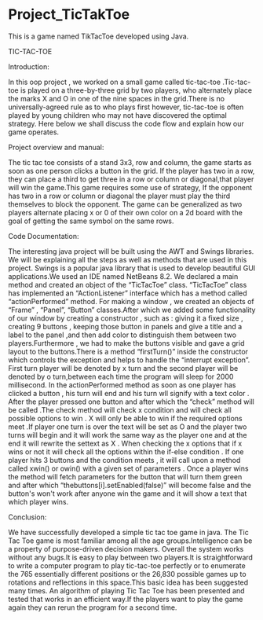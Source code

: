 # Project_TicTakToe
This is a game named TikTacToe developed using Java. 


TIC-TAC-TOE

Introduction:

In this oop project , we worked on a small game called tic-tac-toe .Tic-tac-toe is played on a three-by-three grid by two players, who alternately place the marks X and O in one of the nine spaces in the grid.There is no universally-agreed rule as to who plays first however,  tic-tac-toe is often played by young children who may not have discovered the optimal strategy. Here below we shall discuss the code flow and explain how our game operates. 

Project overview and manual:

The tic tac toe consists of a stand 3x3, row and column, the game starts as soon as  one person clicks a  button  in the grid. If the player has two in a row, they can place a third to get three in a row or column or diagonal,that player will win the game.This game requires some use of strategy, If the opponent has two in a row or column or diagonal the player must play the third themselves to block the opponent. The game can be generalized as two players alternate placing x or 0 of their own color on a 2d board with the goal of getting the same symbol on the same rows. 

Code Documentation:

The interesting java project will be built using the AWT and Swings libraries. We will be explaining all the steps as well as methods that are used in this project. Swings is a popular java library that is used to develop beautiful GUI applications.We used an IDE named NetBeans 8.2.
We declared a main method and created an object of the “TicTacToe” class. “TicTacToe” class has implemented an “ActionListener” interface which has a method called “actionPerformed” method. For making a window , we created an objects of “Frame” , “Panel”, “Button” classes.After which  we added some functionality of our window by creating a constructor , such as : giving it a fixed size , creating 9 buttons , keeping those button in panels and give a title and a label  to the panel ,and then add color to distinguish them between two players.Furthermore , we had to make the buttons visible and gave a grid layout to the buttons.There is a method “firstTurn()” inside the constructor which controls the exception and helps to handle the “interrupt exception”. First turn player will be denoted by x turn and the second player will be denoted by o turn,between each time the program will sleep for 2000 millisecond. In the actionPerformed method as soon as one player has clicked a button , his turn will end and his turn wll signify with a text color . After the player pressed one button and after which the “check” method will be called .The check method will check x condition and will check all possible options to win . X will only be able to win if the required options meet .If player one turn is over the text will be set as O and the player two turns will begin and it will work the same way as the player one  and at the end it will rewrite the settext as X . When checking the x options that  if x wins or not  it will check all the options within the if-else condition . If one player hits 3 buttons and the  condition meets , it will call upon a method called xwin() or owin() with a given set of parameters . Once a player wins the method will fetch parameters for the button that will turn them green and after which “thebuttons[i].setEnabled(false)” will become false and the button's won't work after anyone win the game and it will show a text that which player wins.


Conclusion: 

We have successfully developed a simple tic tac toe game in java. The Tic Tac Toe game is most familiar among all the age groups.Intelligence can be a property of purpose-driven decision makers.  Overall the system works without any bugs.It is easy to play between two players.It is straightforward to write a computer program to play tic-tac-toe perfectly or to enumerate the 765 essentially different positions  or the 26,830 possible games up to rotations and reflections in this space.This basic idea has been suggested many times. An algorithm of playing Tic Tac Toe has been presented and tested that works in an efficient way.If the players want to play the game again they can rerun the program for a second time.

